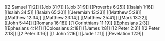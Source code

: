 [[2 Samuel 11:2]]
[[Job 31:7]]
[[Job 31:9]]
[[Proverbs 6:25]]
[[Isaiah 1:16]]
[[Isaiah 34:5]]
[[Isaiah 65:20]]
[[Jeremiah 13:23]]
[[Matthew 5:28]]
[[Matthew 12:34]]
[[Matthew 23:14]]
[[Matthew 25:41]]
[[Mark 13:22]]
[[John 5:44]]
[[Romans 16:18]]
[[1 Corinthians 11:19]]
[[Ephesians 2:3]]
[[Ephesians 4:14]]
[[Colossians 2:18]]
[[James 1:8]]
[[2 Peter 2:3]]
[[2 Peter 2:18]]
[[2 Peter 3:16]]
[[1 John 2:16]]
[[Jude 1:11]]
[[Revelation 12:9]]
